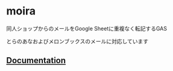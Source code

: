 # moira
同人ショップからのメールをGoogle Sheetに重複なく転記するGAS

とらのあなおよびメロンブックスのメールに対応しています

## [Documentation](https://scrapbox.io/kadoyau/moira)

